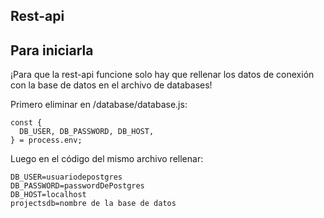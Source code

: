 ## Rest-api
## Para iniciarla
¡Para que la rest-api funcione solo hay que rellenar los datos de conexión con la base de datos en el archivo de databases!

Primero eliminar en /database/database.js:
```env
const {
  DB_USER, DB_PASSWORD, DB_HOST,
} = process.env;
```
Luego en el código del mismo archivo rellenar:
```env
DB_USER=usuariodepostgres
DB_PASSWORD=passwordDePostgres
DB_HOST=localhost
projectsdb=nombre de la base de datos
```
